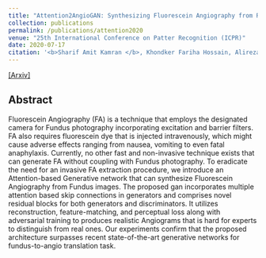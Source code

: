 ```yaml
---
title: "Attention2AngioGAN: Synthesizing Fluorescein Angiography from Retinal Fundus Images using Generative Adversarial Networks"
collection: publications
permalink: /publications/attention2020
venue: "25th International Conference on Patter Recognition (ICPR)"
date: 2020-07-17
citation: '<b>Sharif Amit Kamran </b>, Khondker Fariha Hossain, Alireza Tavakkoli, Stewart Lee Zuckerbrod.'
---
```

[[Arxiv]](https://arxiv.org/abs/2007.09191)

## Abstract
Fluorescein Angiography (FA) is a technique that employs the designated camera for Fundus photography incorporating excitation and barrier filters. FA also requires fluorescein dye that is injected intravenously, which might cause adverse effects ranging from nausea, vomiting to even fatal anaphylaxis. Currently, no other fast and non-invasive technique exists that can generate FA without coupling with Fundus photography. To eradicate the need for an invasive FA extraction procedure, we introduce an Attention-based Generative network that can synthesize Fluorescein Angiography from Fundus images. The proposed gan incorporates multiple attention based skip connections in generators and comprises novel residual blocks for both generators and discriminators. It utilizes reconstruction, feature-matching, and perceptual loss along with adversarial training to produces realistic Angiograms that is hard for experts to distinguish from real ones. Our experiments confirm that the proposed architecture surpasses recent state-of-the-art generative networks for fundus-to-angio translation task.